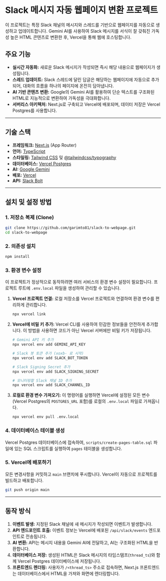 
# Slack 메시지 자동 웹페이지 변환 프로젝트

이 프로젝트는 특정 Slack 채널의 메시지와 스레드를 기반으로 웹페이지를 자동으로 생성하고 업데이트합니다. Gemini AI를 사용하여 Slack 메시지를 서식이 잘 갖춰진 가독성 높은 HTML 콘텐츠로 변환한 후, Vercel을 통해 웹에 호스팅합니다.

## 주요 기능

- **실시간 자동화:** 새로운 Slack 메시지가 작성되면 즉시 해당 내용으로 웹페이지가 생성됩니다.
- **스레드 업데이트:** Slack 스레드에 달린 답글은 해당하는 웹페이지에 자동으로 추가되어, 대화의 흐름을 하나의 페이지에 온전히 담아냅니다.
- **AI 기반 콘텐츠 변환:** Google의 Gemini AI를 활용하여 단순 텍스트를 구조화된 HTML로 지능적으로 변환하여 가독성을 극대화합니다.
- **서버리스 아키텍처:** Next.js로 구축되고 Vercel에 배포되며, 데이터 저장은 Vercel Postgres를 사용합니다.

---

## 기술 스택

- **프레임워크:** [Next.js](https://nextjs.org/) (App Router)
- **언어:** [TypeScript](https://www.typescriptlang.org/)
- **스타일링:** [Tailwind CSS](https://tailwindcss.com/) 및 [@tailwindcss/typography](https://tailwindcss.com/docs/typography-plugin)
- **데이터베이스:** [Vercel Postgres](https://vercel.com/storage/postgres)
- **AI:** [Google Gemini](https://gemini.google.com/)
- **배포:** [Vercel](https://vercel.com)
- **API:** [Slack Bolt](https://slack.dev/bolt-js)

---

## 설치 및 설정 방법

### 1. 저장소 복제 (Clone)

```bash
git clone https://github.com/garimto81/slack-to-webpage.git
cd slack-to-webpage
```

### 2. 의존성 설치

```bash
npm install
```

### 3. 환경 변수 설정

이 프로젝트가 정상적으로 동작하려면 여러 서비스의 환경 변수 설정이 필요합니다. 프로젝트 루트에 `.env.local` 파일을 생성하여 관리할 수 있습니다.

1.  **Vercel 프로젝트 연결:**
    로컬 저장소를 Vercel 프로젝트와 연결하여 환경 변수를 편리하게 관리합니다.
    ```bash
    npx vercel link
    ```

2.  **Vercel에 비밀 키 추가:**
    Vercel CLI를 사용하여 민감한 정보들을 안전하게 추가합니다. 이 방법을 사용하면 코드가 아닌 Vercel 서버에만 비밀 키가 저장됩니다.
    ```bash
    # Gemini API 키 추가
    npx vercel env add GEMINI_API_KEY

    # Slack 봇 토큰 추가 (xoxb- 로 시작)
    npx vercel env add SLACK_BOT_TOKEN

    # Slack Signing Secret 추가
    npx vercel env add SLACK_SIGNING_SECRET

    # 모니터링할 Slack 채널 ID 추가
    npx vercel env add SLACK_CHANNEL_ID
    ```

3.  **로컬로 환경 변수 가져오기:**
    이 명령어를 실행하면 Vercel에 설정된 모든 변수(Vercel Postgres의 `POSTGRES_URL` 포함)를 로컬의 `.env.local` 파일로 가져옵니다.
    ```bash
    npx vercel env pull .env.local
    ```

### 4. 데이터베이스 테이블 생성

Vercel Postgres 데이터베이스에 접속하여, `scripts/create-pages-table.sql` 파일에 있는 SQL 스크립트를 실행하여 `pages` 테이블을 생성합니다.

### 5. Vercel에 배포하기

모든 변경사항을 커밋하고 `main` 브랜치에 푸시합니다. Vercel이 자동으로 프로젝트를 빌드하고 배포합니다.

```bash
git push origin main
```

---

## 동작 방식

1.  **이벤트 발생:** 지정된 Slack 채널에 새 메시지가 작성되면 이벤트가 발생합니다.
2.  **API 엔드포인트 호출:** 이벤트 정보는 Vercel에 배포된 `/api/slack/events` 엔드포인트로 전송됩니다.
3.  **AI 변환:** API는 메시지 내용을 Gemini AI에 전달하고, AI는 구조화된 HTML을 반환합니다.
4.  **데이터베이스 저장:** 생성된 HTML은 Slack 메시지의 타임스탬프(`thread_ts`)와 함께 Vercel Postgres 데이터베이스에 저장됩니다.
5.  **프론트엔드 렌더링:** 사용자가 `/<thread_ts>` 주소로 접속하면, Next.js 프론트엔드는 데이터베이스에서 HTML을 가져와 화면에 렌더링합니다.
